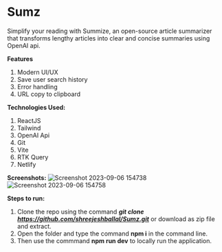 # Sumz
Simplify your reading with Summize, an open-source article summarizer that transforms lengthy articles into clear and concise summaries using OpenAI api.

**Features**
  1) Modern UI/UX
  2) Save user search history
  3) Error handling
  4) URL copy to clipboard

**Technologies Used:**
  1) ReactJS
  2) Tailwind
  3) OpenAI Api
  4) Git
  5) Vite
  6) RTK Query
  7) Netlify

**Screenshots:**
![Screenshot 2023-09-06 154738](https://github.com/shreejeshballal/Sumz/assets/77494639/22034469-b202-4b3a-9e5e-1cd392e17c47)
![Screenshot 2023-09-06 154758](https://github.com/shreejeshballal/Sumz/assets/77494639/9df6b165-0b84-4345-ab8f-03ad58caae96)

**Steps to run:**
  1) Clone the repo using the command ***git clone https://github.com/shreejeshballal/Sumz.git*** or download as zip file and extract.
  2) Open the folder and type the command **npm i** in the command line.
  3) Then use the commmand **npm run dev** to locally run the application.
